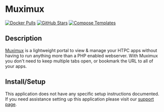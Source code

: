 # Muximux

[![Docker Pulls](https://img.shields.io/docker/pulls/linuxserver/muximux?style=flat-square&color=607D8B&label=docker%20pulls&logo=docker)](https://hub.docker.com/r/linuxserver/muximux)
[![GitHub Stars](https://img.shields.io/github/stars/linuxserver/docker-muximux?style=flat-square&color=607D8B&label=github%20stars&logo=github)](https://github.com/linuxserver/docker-muximux)
[![Compose Templates](https://img.shields.io/static/v1?style=flat-square&color=607D8B&label=compose&message=templates)](https://github.com/jodfie/TrunkSTARTer/tree/master/compose/.apps/muximux)

## Description

[Muximux](https://github.com/mescon/Muximux) is a lightweight portal to view &
manage your HTPC apps without having to run anything more than a PHP enabled
webserver. With Muximux you don't need to keep multiple tabs open, or bookmark
the URL to all of your apps.

## Install/Setup

This application does not have any specific setup instructions documented. If
you need assistance setting up this application please visit our
[support page](https://trunkstarter.com/basics/support/).
